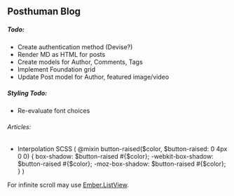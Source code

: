 ## Posthuman Blog

##### Todo:

- Create authentication method (Devise?)
- Render MD as HTML for posts
- Create models for Author, Comments, Tags
- Implement Foundation grid
- Update Post model for Author, featured image/video

##### Styling Todo:

- Re-evaluate font choices

###### Articles:

- Interpolation SCSS (
	@mixin button-raised($color, $button-raised: 0 4px 0 0) {
		box-shadow: $button-raised #{$color};
			-webkit-box-shadow: $button-raised #{$color};
			-moz-box-shadow: $button-raised #{$color};
	}
)

For infinite scroll may use [Ember.ListView](https://github.com/emberjs/list-view).


